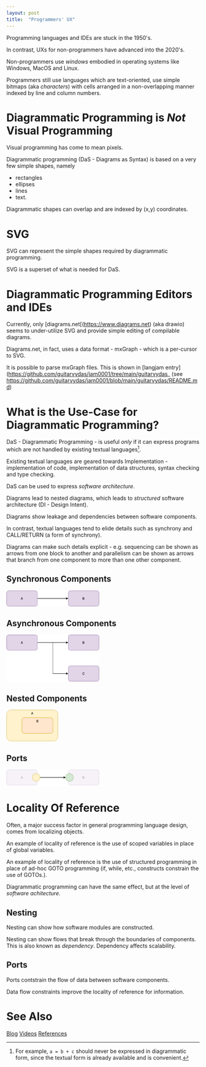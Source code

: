 ```yaml
---
layout: post
title:  "Programmers' UX"
---
```


Programming languages and IDEs are stuck in the 1950's.

In contrast, UXs for non-programmers have advanced into the 2020's.

Non-programmers use _windows_ embodied in operating systems like Windows, MacOS and Linux.

Programmers still use languages which are text-oriented, use simple bitmaps (aka _characters_) with cells arranged in a non-overlapping manner indexed by line and column numbers.

# Diagrammatic Programming is _Not_ Visual Programming
Visual programming has come to mean pixels.

Diagrammatic programming (DaS - Diagrams as Syntax) is based on a very few simple shapes, namely
- rectangles
- ellipses
- lines
- text.

Diagrammatic shapes can overlap and are indexed by (x,y) coordinates.

# SVG

SVG can represent the simple shapes required by diagrammatic programming. 

SVG is a superset of what is needed for DaS.

# Diagrammatic Programming Editors and IDEs

Currently, only [diagrams.net[(https://www.diagrams.net) (aka drawio) seems to under-utilize SVG and provide simple editing of compilable diagrams.

Diagrams.net, in fact, uses a data format - mxGraph - which is a per-cursor to SVG.

It is possible to parse mxGraph files.  This is shown in [langjam entry](https://github.com/guitarvydas/jam0001/tree/main/guitarvydas_ (see https://github.com/guitarvydas/jam0001/blob/main/guitarvydas/README.md)

# What is the Use-Case for Diagrammatic Programming?

DaS - Diagrammatic Programming - is useful _only_ if it can express programs which are not handled by existing textual languages[^1].

[^1]: For example, `a = b + c` should never be expressed in diagrammatic form, since the textual form is already available and is convenient.

Existing textual languages are geared towards Implementation - implementation of code, implementation of data structures, syntax checking and type checking.

DaS can be used to express _software architecture_.

Diagrams lead to nested diagrams, which leads to _structured_ software architecture (DI - Design Intent).

Diagrams show leakage and dependencies between software components.

In contrast, textual languages tend to elide details such as synchrony and CALL/RETURN (a form of synchrony).

Diagrams can make such details explicit - e.g. sequencing can be shown as arrows from one block to another and parallelism can be shown as arrows that branch from one component to more than one other component.

## Synchronous Components

<img src="https://github.com/guitarvydas/guitarvydas.github.io/blob/master/assets/2021-08-28-Simple%20Diagrams-Synchronous.png?raw=true" alt="2021-08-28-Simple Diagrams-Synchronous.png" style="zoom:67%;" />

## Asynchronous Components

<img src="https://github.com/guitarvydas/guitarvydas.github.io/blob/master/assets/2021-08-28-Simple%20Diagrams-Asynchronous.png?raw=true" alt="2021-08-28-Simple Diagrams-Asynchronous.png" style="zoom:67%;" />

## Nested Components

<img src="https://github.com/guitarvydas/guitarvydas.github.io/blob/master/assets/2021-08-28-Simple%20Diagrams-Nesting.png?raw=true" alt="2021-08-28-Simple Diagrams-Nesting.png" style="zoom:67%;" />

## Ports

<img src="https://github.com/guitarvydas/guitarvydas.github.io/blob/master/assets/2021-08-28-Simple%20Diagrams-Ports.png?raw=true" alt="2021-08-28-Simple Diagrams-Ports.png" style="zoom:67%;" />

# Locality Of Reference

Often, a major success factor in general programming language design, comes from localizing objects.

An example of locality of reference is the use of scoped variables in place of global variables.

An example of locality of reference is the use of structured programming in place of ad-hoc GOTO programming (if, while, etc., constructs constrain the use of GOTOs.).

Diagrammatic programming can have the same effect, but at the level of _software achitecture_.

## Nesting

Nesting can show how software modules are constructed.

Nesting can show flows that break through the boundaries of components.  This is also known as _dependency_. Dependency affects scalability.

## Ports

Ports contstrain the flow of data between software components.

Data flow constraints improve the locality of reference for information.

# See Also

[Blog](https://guitarvydas.github.io)
[Videos](https://www.youtube.com/channel/UC2bdO9l84VWGlRdeNy5)
[References](https://guitarvydas.github.io/2021/01/14/References.html)

<script src="https://utteranc.es/client.js" 
        repo="guitarvydas/guitarvydas.github.io" 
        issue-term="pathname" 
        theme="github-light" 
        crossorigin="anonymous" 
        async> 
</script> 
